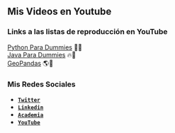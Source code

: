 ## Mis Videos en Youtube


### Links a las listas de reproducción en YouTube

[Python Para Dummies](https://www.youtube.com/playlist?list=PL_YyCdnLDJAjhwcIC0kD6FNCdi34JK9EZ) 🚀🐍<br>
[Java Para Dummies](https://www.youtube.com/playlist?list=PL_YyCdnLDJAjjxyMaXKfJlVScebm0EnF6) 🔥👾<br>
[GeoPandas](https://www.youtube.com/playlist?list=PL_YyCdnLDJAinPCjURIS-Yr5FLpr2AyAO) 🌎🐼<br>

### Mis Redes Sociales

- **[`Twitter`](https://twitter.com/IngJuanMaSuarez)**
- **[`Linkedin`](https://linkedin.com/in/IngJuanMaSuarez)**
- **[`Academia`](https://udistrital.academia.edu/IngJuanMaSuarez)**
- **[`YouTube`](https://www.youtube.com/c/IngJuanMaSuarez)**

<br>
